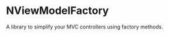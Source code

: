 NViewModelFactory
=================

A library to simplify your MVC controllers using factory methods.